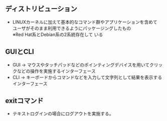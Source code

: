 ## ディストリビューション
- LINUXカーネルに加えて基本的なコマンド群やアプリケーションを含めて  
  ユーザがそのまま利用できるようにパッケージングしたもの  
※Red Hat系とDebian系の2系統存在して
いる

## GUIとCLI
- GUI → マウスやタッチパッドなどのポインティングデバイスを用いてクリックなどの操作を実施するインターフェース
- CLI → キーボードからコマンドなどを入力して文字列として結果を表示するインターフェース

## exitコマンド
- テキストログインの場合にログアウトを実施する。
